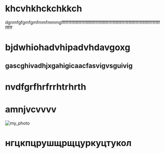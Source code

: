 # khcvhkhckchkkch
dgnmfgfgmfgmfmmfmmmgffffffffffffffffffffffffffffffffffffffffffffffffffffffffffffffffffffffffff
# bjdwhiohadvhipadvhdavgoxg
## gascghivadhjxgahigicaacfasvigvsguivig  
# nvdfgrfhrfrrhtrhrth
# amnjvcvvvv
![my_photo](https://www.google.com/url?sa=i&url=https%3A%2F%2Fru.pinterest.com%2Fpin%2F1113585445346675926%2F&psig=AOvVaw1-seHUL_GlD7g5iGvRDd2N&ust=1731239474522000&source=images&cd=vfe&opi=89978449&ved=0CBQQjRxqFwoTCOCQlOGXz4kDFQAAAAAdAAAAABAE)
# **нгцкпцрушщрщцуркуцтукол**







